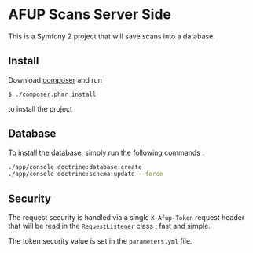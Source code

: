 # AFUP Scans Server Side

This is a Symfony 2 project that will save scans into a database.

## Install

Download [composer](http://getcomposer.org/download) and run

```
$ ./composer.phar install
```

to install the project

## Database

To install the database, simply run the following commands :

```bash
./app/console doctrine:database:create
./app/console doctrine:schema:update --force
```

## Security

The request security is handled via a single `X-Afup-Token` request header that
will be read in the `RequestListener` class : fast and simple.

The token security value is set in the `parameters.yml` file.

